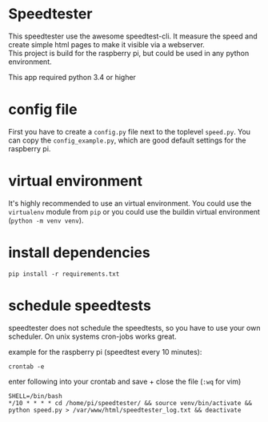 # Speedtester

This speedtester use the awesome speedtest-cli. It measure the speed and create simple html pages to make it visible via a webserver.  
This project is build for the raspberry pi, but could be used in any python environment.

This app required python 3.4 or higher

# config file
First you have to create a `config.py` file next to the toplevel `speed.py`. You can copy the `config_example.py`, which are good default settings for the raspberry pi.

# virtual environment
It's highly recommended to use an virtual environment. You could use the `virtualenv` module from `pip` or you could use the buildin virtual environment (`python -m venv venv`).

# install dependencies
`pip install -r requirements.txt`

# schedule speedtests
speedtester does not schedule the speedtests, so you have to use your own scheduler. On unix systems cron-jobs works great.  

example for the raspberry pi (speedtest every 10 minutes):
```
crontab -e
```
enter following into your crontab and save + close the file (`:wq` for vim)
```
SHELL=/bin/bash
*/10 * * * * cd /home/pi/speedtester/ && source venv/bin/activate && python speed.py > /var/www/html/speedtester_log.txt && deactivate
```